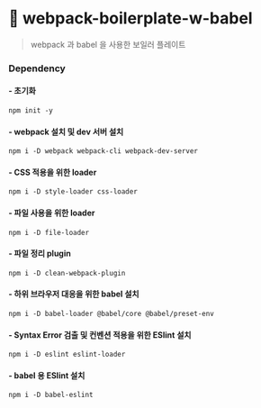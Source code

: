 # 🧳 webpack-boilerplate-w-babel

> webpack 과 babel 을 사용한 보일러 플레이트

### Dependency

#### - 초기화

```
npm init -y
```

#### - webpack 설치 및 dev 서버 설치

```
npm i -D webpack webpack-cli webpack-dev-server
```

#### - CSS 적용을 위한 loader

```
npm i -D style-loader css-loader
```

#### - 파일 사용을 위한 loader

```
npm i -D file-loader
```

#### - 파일 정리 plugin

```
npm i -D clean-webpack-plugin
```

#### - 하위 브라우저 대응을 위한 babel 설치

```
npm i -D babel-loader @babel/core @babel/preset-env
```

#### - Syntax Error 검출 및 컨벤션 적용을 위한 ESlint 설치

```
npm i -D eslint eslint-loader
```

#### - babel 용 ESlint 설치

```
npm i -D babel-eslint
```
